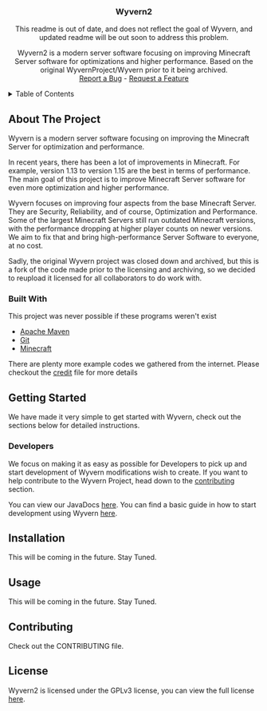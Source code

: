 <div id="top"></div>



<!-- PROJECT MAIN PAGE -->
<br />
<div align="center">

<h3 align="center">Wyvern2</h3>
    This readme is out of date, and does not reflect the goal of Wyvern, and updated readme will be out soon to address this problem.
  <p align="center">    
    Wyvern2 is a modern server software focusing on improving Minecraft Server software for optimizations and higher performance. Based on the original WyvernProject/Wyvern prior to it being archived.
    <br />
    <a href="https://github.com/RackDevelopment/Wyvern2/issues">Report a Bug</a>
    -
    <a href="https://github.com/RackDevelopment/Wyvern2/issues">Request a Feature</a>
  </p>
</div>



<!-- TABLE OF CONTENTS -->
<details>
  <summary>Table of Contents</summary>
  <ol>
    <li>
      <a href="#about-the-project">About The Project</a>
      <ul>
        <li><a href="#built-with">Built With</a></li>
      </ul>
    </li>
    <li><a href="#getting-started">Getting Started</a></li>
      <ul>
        <li><a href="#server-admins">Getting Started: Server Admins</a></li>
        <li><a href="#developers">Getting Started: Developers</a></li>
      </ul>
    <li><a href="#installation">Installation</a></li>
    <li><a href="#usage">Usage</a></li>
    <li><a href="#contributing">Contributing</a></li>
    <li><a href="#license">License</a></li>
  </ol>
</details>



<!-- ABOUT THE PROJECT -->
## About The Project

Wyvern is a modern server software focusing on improving the Minecraft Server for optimization and performance.

In recent years, there has been a lot of improvements in Minecraft. For example, version 1.13 to version 1.15 are the best in terms of performance. The main goal of this project is to improve Minecraft Server software for even more optimization and higher performance.

Wyvern focuses on improving four aspects from the base Minecraft Server. They are Security, Reliability, and of course, Optimization and Performance. Some of the largest Minecraft Servers still run outdated Minecraft versions, with the performance dropping at higher player counts on newer versions. We aim to fix that and bring high-performance Server Software to everyone, at no cost.

Sadly, the original Wyvern project was closed down and archived, but this is a fork of the code made prior to the licensing and archiving, so we decided to reupload it licensed for all collaborators to do work with.

### Built With

This project was never possible if these programs weren't exist
* <a href="https://maven.apache.org">Apache Maven</a>
* <a href="https://git-scm.com/">Git</a>
* <a href="https://www.minecraft.net/">Minecraft</a>

There are plenty more example codes we gathered from the internet. Please checkout the <a href="https://github.com/RackDevelopment/Wyvern2/blob/master/CREDIT.md">credit</a> file for more details



<!-- GETTING STARTED -->
## Getting Started

We have made it very simple to get started with Wyvern, check out the sections below for detailed instructions.

### Developers

We focus on making it as easy as possible for Developers to pick up and start development of Wyvern modifications wish to create.
If you want to help contribute to the Wyvern Project, head down to the <a href="#contributing">contributing</a> section.

You can view our JavaDocs <a href="#javadocs">here</a>.
You can find a basic guide in how to start development using Wyvern <a href="#resource-getting-started">here</a>. 

<!-- Installation -->
## Installation

This will be coming in the future. Stay Tuned.



<!-- USAGE EXAMPLES -->
## Usage

This will be coming in the future. Stay Tuned.



<!-- CONTRIBUTING -->
## Contributing

Check out the CONTRIBUTING file.



<!-- LICENSE -->
## License

Wyvern2 is licensed under the GPLv3 license, you can view the full license <a href="https://github.com/WyvernProject/Wyvern/blob/master/LICENSE">here</a>.
